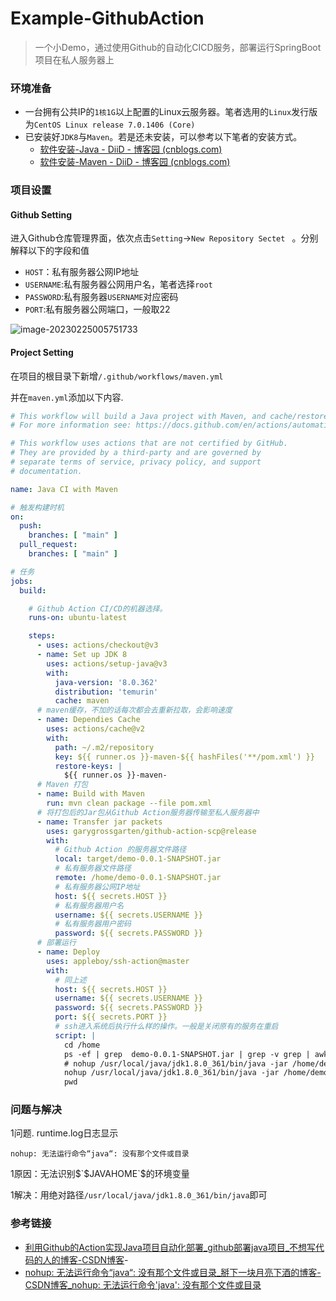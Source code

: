 # Example-GithubAction

> 一个小Demo，通过使用Github的自动化CICD服务，部署运行SpringBoot项目在私人服务器上

### 环境准备

- 一台拥有公共IP的`1核1G`以上配置的Linux云服务器。笔者选用的`Linux`发行版为`CentOS Linux release 7.0.1406 (Core)`
- 已安装好`JDK8`与`Maven`。若是还未安装，可以参考以下笔者的安装方式。
  - [软件安装-Java - DiiD - 博客园 (cnblogs.com)](https://www.cnblogs.com/Di-iD/p/13792916.html)
  - [软件安装-Maven - DiiD - 博客园 (cnblogs.com)](https://www.cnblogs.com/Di-iD/p/17153583.html)

### 项目设置

#### Github Setting

进入Github仓库管理界面，依次点击`Setting`->`New Repository Sectet ` 。分别解释以下的字段和值

- `HOST`：私有服务器公网IP地址
- `USERNAME`:私有服务器公网用户名，笔者选择`root`
- `PASSWORD`:私有服务器`USERNAME`对应密码
- `PORT`:私有服务器公网端口，一般取22

![image-20230225005751733](https://cdn.jsdelivr.net/gh/docker200/PicGo-Resource@main/20230225005753.png)

#### Project Setting

在项目的根目录下新增`/.github/workflows/maven.yml`

并在`maven.yml`添加以下内容.

```yml
# This workflow will build a Java project with Maven, and cache/restore any dependencies to improve the workflow execution time
# For more information see: https://docs.github.com/en/actions/automating-builds-and-tests/building-and-testing-java-with-maven

# This workflow uses actions that are not certified by GitHub.
# They are provided by a third-party and are governed by
# separate terms of service, privacy policy, and support
# documentation.

name: Java CI with Maven

# 触发构建时机
on:
  push:
    branches: [ "main" ]
  pull_request:
    branches: [ "main" ]

# 任务
jobs:
  build:

    # Github Action CI/CD的机器选择。
    runs-on: ubuntu-latest

    steps:
      - uses: actions/checkout@v3
      - name: Set up JDK 8
        uses: actions/setup-java@v3
        with:
          java-version: '8.0.362'
          distribution: 'temurin'
          cache: maven
      # maven缓存，不加的话每次都会去重新拉取，会影响速度
      - name: Dependies Cache
        uses: actions/cache@v2
        with:
          path: ~/.m2/repository
          key: ${{ runner.os }}-maven-${{ hashFiles('**/pom.xml') }}
          restore-keys: |
            ${{ runner.os }}-maven-
      # Maven 打包
      - name: Build with Maven
        run: mvn clean package --file pom.xml
      # 将打包后的Jar包从Github Action服务器传输至私人服务器中
      - name: Transfer jar packets
        uses: garygrossgarten/github-action-scp@release
        with:
          # Github Action 的服务器文件路径
          local: target/demo-0.0.1-SNAPSHOT.jar
          # 私有服务器文件路径
          remote: /home/demo-0.0.1-SNAPSHOT.jar
          # 私有服务器公网IP地址
          host: ${{ secrets.HOST }}
          # 私有服务器用户名
          username: ${{ secrets.USERNAME }}
          # 私有服务器用户密码
          password: ${{ secrets.PASSWORD }}
      # 部署运行
      - name: Deploy
        uses: appleboy/ssh-action@master
        with:
          # 同上述
          host: ${{ secrets.HOST }}
          username: ${{ secrets.USERNAME }}
          password: ${{ secrets.PASSWORD }}
          port: ${{ secrets.PORT }}
          # ssh进入系统后执行什么样的操作。一般是关闭原有的服务在重启
          script: |
            cd /home
            ps -ef | grep  demo-0.0.1-SNAPSHOT.jar | grep -v grep | awk '{print $2}' | xargs kill -9
            # nohup /usr/local/java/jdk1.8.0_361/bin/java -jar /home/demo-0.0.1-SNAPSHOT.jar > nohup.out &
            nohup /usr/local/java/jdk1.8.0_361/bin/java -jar /home/demo-0.0.1-SNAPSHOT.jar > runtime.log 2>&1 &
            pwd


```
### 问题与解决

1问题. runtime.log日志显示

```
nohup: 无法运行命令“java“: 没有那个文件或目录  
```

1原因：无法识别$`$JAVAHOME`$的环境变量

1解决：用绝对路径`/usr/local/java/jdk1.8.0_361/bin/java`即可

### 参考链接

- [利用Github的Action实现Java项目自动化部署_github部署java项目_不想写代码的人的博客-CSDN博客](https://blog.csdn.net/weixin_44572376/article/details/128177708?spm=1001.2101.3001.6650.2&utm_medium=distribute.pc_relevant.none-task-blog-2~default~YuanLiJiHua~Position-2-128177708-blog-120467145.pc_relevant_aa&depth_1-utm_source=distribute.pc_relevant.none-task-blog-2~default~YuanLiJiHua~Position-2-128177708-blog-120467145.pc_relevant_aa&utm_relevant_index=3)- 
- [nohup: 无法运行命令“java“: 没有那个文件或目录_掰下一块月亮下酒的博客-CSDN博客_nohup: 无法运行命令'java': 没有那个文件或目录](https://blog.csdn.net/weixin_43345365/article/details/108615164)